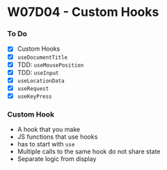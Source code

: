 # W07D04 - Custom Hooks

### To Do
- [x] Custom Hooks
- [x] `useDocumentTitle`
- [x] TDD: `useMousePosition`
- [x] TDD: `useInput`
- [x] `useLocationData`
- [x] `useRequest`
- [x] `useKeyPress`

### Custom Hook
* A hook that you make
* JS functions that use hooks
* has to start with `use`
* Multiple calls to the same hook do not share state
* Separate logic from display























# 
